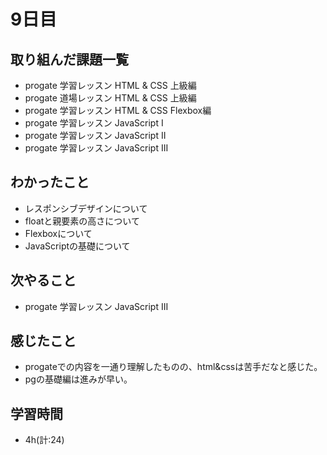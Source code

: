 # 9日目
## 取り組んだ課題一覧
- progate 学習レッスン HTML & CSS 上級編
- progate 道場レッスン HTML & CSS 上級編
- progate 学習レッスン HTML & CSS Flexbox編
- progate 学習レッスン JavaScript I
- progate 学習レッスン JavaScript II
- progate 学習レッスン JavaScript III
## わかったこと
- レスポンシブデザインについて
- floatと親要素の高さについて
- Flexboxについて
- JavaScriptの基礎について
## 次やること
- progate 学習レッスン JavaScript III
## 感じたこと
- progateでの内容を一通り理解したものの、html&cssは苦手だなと感じた。
- pgの基礎編は進みが早い。
## 学習時間
- 4h(計:24)
